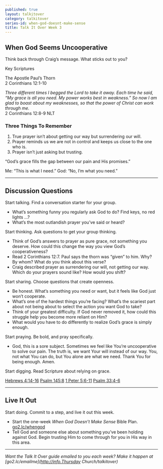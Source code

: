 ```yaml
---
published: true
layout: talkitover
category: talkitover
series-id: when-god-doesnt-make-sense
title: Talk It Over Week 3
---
```


## When God Seems Uncooperative
<p class="lead">Think back through Craig’s message. What sticks out to you?</p> 

Key Scriptures

The Apostle Paul’s Thorn  
2 Corinthians 12:1-10

_Three different times I begged the Lord to take it away. Each time he said, “My grace is all you need. My power works best in weakness.” So now I am glad to boast about my weaknesses, so that the power of Christ can work through me._  
2 Corinthians 12:8-9 NLT

### Three Things To Remember

1. True prayer isn’t about getting our way but surrendering our will.  
2. Prayer reminds us we are not in control and keeps us close to the one who is.  
3. Prayer isn’t just asking but trusting.  

“God’s grace fills the gap between our pain and His promises.”  

Me: “This is what I need.” God: “No, I’m what you need.”    

* * *

## Discussion Questions
<p class="lead">Start talking. Find a conversation starter for your group.</p> 

* What’s something funny you regularly ask God to do? Find keys, no red lights ...?
* What’s the most outlandish prayer you’ve said or heard?

<p class="lead">Start thinking. Ask questions to get your group thinking.</p> 

* Think of God’s answers to prayer as pure grace, not something you deserve. How could this change the way you view God’s cooperativeness?
* Read 2 Corinthians 12:7. Paul says the thorn was “given” to him. Why? By whom? What do you think about this verse?
* Craig described prayer as surrendering our will, not getting our way. Which do your prayers sound like? How would you shift?
 
<p class="lead">Start sharing. Choose questions that create openness.</p> 

* Be honest. What’s something you need or want, but it feels like
God just won’t cooperate.
* What’s one of the hardest things you’re facing? What’s the scariest part about not being about to select the action you want God to take?
* Think of your greatest difficulty. If God never removed it, how could this struggle help you become more reliant on Him?
* What would you have to do differently to realize God’s grace is simply enough.

<p class="lead">Start praying. Be bold, and pray specifically.</p> 

* God, this is a sore subject. Sometimes we feel like You’re uncooperative to solve our pain. The truth is, we want Your will instead of our way. You, not what You can do, but You alone are what we need. Thank You for being enough. Amen.

<p class="lead">Start digging. Read Scripture about relying on grace.</p> 

[Hebrews 4:14-16](https://www.bible.com/bible/111/heb.4.14-16.niv) [Psalm 145:8](https://www.bible.com/bible/111/psa.145.8.niv) [1 Peter 5:6-11](https://www.bible.com/bible/111/1pe.5.6-11.niv) [Psalm 33:4-6](https://www.bible.com/bible/111/psa.33.4-6.niv)

* * *

## Live It Out
<p class="lead">Start doing. Commit to a step, and live it out this week.</p>

* Start the one-week _When God Doesn’t Make Sense_ Bible Plan. [go2.lc/whengod](https://www.bible.com/reading-plans/2047-when-god-doesnt-make-sense)
* Tell God and someone else about something you’ve been holding against God. Begin trusting Him to come through for you in His way in this area.

* * *

_Want the Talk It Over guide emailed to you each week? Make it happen at [go2.lc/emailme](http://info.Thursday Church/talkitover)_
